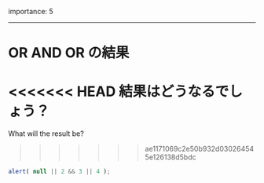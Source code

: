 importance: 5

---

# OR AND OR の結果

<<<<<<< HEAD
結果はどうなるでしょう？
=======
What will the result be?
>>>>>>> ae1171069c2e50b932d030264545e126138d5bdc

```js
alert( null || 2 && 3 || 4 );
```
